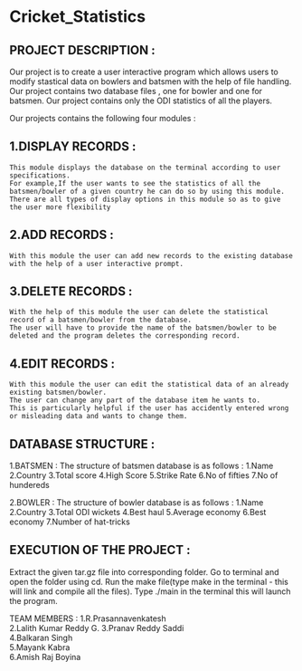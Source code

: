 # Cricket_Statistics



## PROJECT DESCRIPTION :
Our project is to create a user interactive program which allows users to modify stastical data on bowlers and batsmen with the help of file handling.
Our project contains two database files , one for bowler and one for batsmen.
Our project contains only the ODI statistics of all the players.



Our projects contains the following four modules :
## 1.DISPLAY RECORDS : 
    This module displays the database on the terminal according to user specifications.
    For example,If the user wants to see the statistics of all the batsmen/bowler of a given country he can do so by using this module.
    There are all types of display options in this module so as to give the user more flexibility


## 2.ADD RECORDS :
    With this module the user can add new records to the existing database with the help of a user interactive prompt.


## 3.DELETE RECORDS :
    With the help of this module the user can delete the statistical record of a batsmen/bowler from the database.
    The user will have to provide the name of the batsmen/bowler to be deleted and the program deletes the corresponding record.

## 4.EDIT RECORDS :
    With this module the user can edit the statistical data of an already existing batsmen/bowler.
    The user can change any part of the database item he wants to.
    This is particularly helpful if the user has accidently entered wrong or misleading data and wants to change them.




## DATABASE STRUCTURE :
1.BATSMEN :
    The structure of batsmen database is as follows :
    1.Name
    2.Country 
    3.Total score
    4.High Score 
    5.Strike Rate 
    6.No of fifties
    7.No of hundereds

2.BOWLER :
    The structure of bowler database is as follows :
    1.Name 
    2.Country 
    3.Total ODI wickets 
    4.Best haul 
    5.Average economy
    6.Best economy 
    7.Number of hat-tricks  




## EXECUTION OF THE PROJECT :
Extract the given tar.gz file into corresponding folder.
Go to terminal and open the folder using cd.
Run the make file(type make in the terminal - this will link and compile all the files).
Type ./main in the terminal this will launch the program.


TEAM MEMBERS :
1.R.Prasannavenkatesh   
2.Lalith Kumar Reddy G. 
3.Pranav Reddy Saddi   
4.Balkaran Singh        
5.Mayank Kabra          
6.Amish Raj Boyina      

